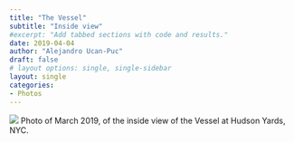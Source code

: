 ```yaml
---
title: "The Vessel"
subtitle: "Inside view"
#excerpt: "Add tabbed sections with code and results."
date: 2019-04-04
author: "Alejandro Ucan-Puc"
draft: false
# layout options: single, single-sidebar
layout: single
categories:
- Photos
---
```


![](featured.jpg)
Photo of March 2019, of the inside view of the Vessel at Hudson Yards, NYC.
